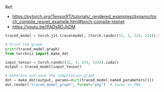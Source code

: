 Ref:
- https://pytorch.org/TensorRT/tutorials/_rendered_examples/dynamo/torch_compile_resnet_example.html#torch-compile-resnet 
- https://youtu.be/iFADsRDJhDM


```python
traced_model = torch.jit.trace(model, [torch.randn((32, 3, 224, 224)).to("cuda")])

# Print the graph
print(traced_model.graph)
from torchviz import make_dot

input_tensor = torch.randn((32, 3, 224, 224)).cuda()
output = traced_model(input_tensor)

# Generate and save the computation graph
dot = make_dot(output, params=dict(traced_model.named_parameters()))
dot.render("traced_model_graph", format="png")  # Saves as PNG
```
